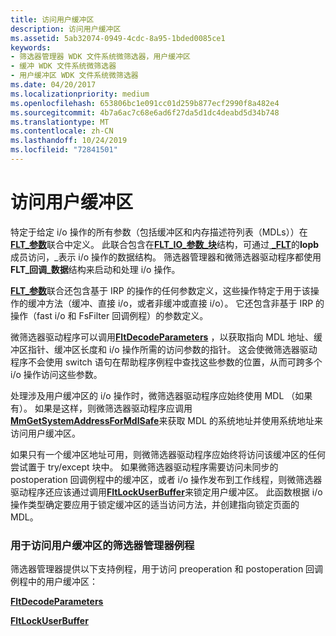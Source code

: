 ```yaml
---
title: 访问用户缓冲区
description: 访问用户缓冲区
ms.assetid: 5ab32074-0949-4cdc-8a95-1bded0085ce1
keywords:
- 筛选器管理器 WDK 文件系统微筛选器，用户缓冲区
- 缓冲 WDK 文件系统微筛选器
- 用户缓冲区 WDK 文件系统微筛选器
ms.date: 04/20/2017
ms.localizationpriority: medium
ms.openlocfilehash: 653806bc1e091cc01d259b877ecf2990f8a482e4
ms.sourcegitcommit: 4b7a6ac7c68e6ad6f27da5d1dc4deabd5d34b748
ms.translationtype: MT
ms.contentlocale: zh-CN
ms.lasthandoff: 10/24/2019
ms.locfileid: "72841501"
---
```

# <a name="accessing-user-buffers"></a>访问用户缓冲区


特定于给定 i/o 操作的所有参数（包括缓冲区和内存描述符列表（MDLs））在[**FLT\_参数**](https://docs.microsoft.com/windows-hardware/drivers/ddi/fltkernel/ns-fltkernel-_flt_parameters)联合中定义。 此联合包含在[**FLT\_IO\_参数\_块**](https://docs.microsoft.com/windows-hardware/drivers/ddi/fltkernel/ns-fltkernel-_flt_io_parameter_block)结构，可通过[ **\_FLT**](https://docs.microsoft.com/windows-hardware/drivers/ddi/fltkernel/ns-fltkernel-_flt_callback_data)的**Iopb**成员访问，\_表示 i/o 操作的数据结构。 筛选器管理器和微筛选器驱动程序都使用**FLT\_回调\_数据**结构来启动和处理 i/o 操作。

[**FLT\_参数**](https://docs.microsoft.com/windows-hardware/drivers/ddi/fltkernel/ns-fltkernel-_flt_parameters)联合还包含基于 IRP 的操作的任何参数定义，这些操作特定于用于该操作的缓冲方法（缓冲、直接 i/o，或者非缓冲或直接 i/o）。 它还包含非基于 IRP 的操作（fast i/o 和 FsFilter 回调例程）的参数定义。

微筛选器驱动程序可以调用[**FltDecodeParameters**](https://docs.microsoft.com/windows-hardware/drivers/ddi/fltkernel/nf-fltkernel-fltdecodeparameters) ，以获取指向 MDL 地址、缓冲区指针、缓冲区长度和 i/o 操作所需的访问参数的指针。 这会使微筛选器驱动程序不会使用 switch 语句在帮助程序例程中查找这些参数的位置，从而可跨多个 i/o 操作访问这些参数。

处理涉及用户缓冲区的 i/o 操作时，微筛选器驱动程序应始终使用 MDL （如果有）。 如果是这样，则微筛选器驱动程序应调用[**MmGetSystemAddressForMdlSafe**](https://docs.microsoft.com/windows-hardware/drivers/kernel/mm-bad-pointer)来获取 MDL 的系统地址并使用系统地址来访问用户缓冲区。

如果只有一个缓冲区地址可用，则微筛选器驱动程序应始终将访问该缓冲区的任何尝试置于 try/except 块中。 如果微筛选器驱动程序需要访问未同步的 postoperation 回调例程中的缓冲区，或者 i/o 操作发布到工作线程，则微筛选器驱动程序还应该通过调用[**FltLockUserBuffer**](https://docs.microsoft.com/windows-hardware/drivers/ddi/fltkernel/nf-fltkernel-fltlockuserbuffer)来锁定用户缓冲区。 此函数根据 i/o 操作类型确定要应用于锁定缓冲区的适当访问方法，并创建指向锁定页面的 MDL。

### <a name="span-idfilter_manager_routines_for_accessing_user_buffersspanspan-idfilter_manager_routines_for_accessing_user_buffersspanspan-idfilter_manager_routines_for_accessing_user_buffersspanfilter-manager-routines-for-accessing-user-buffers"></a><span id="Filter_Manager_Routines_for_Accessing_User_Buffers"></span><span id="filter_manager_routines_for_accessing_user_buffers"></span><span id="FILTER_MANAGER_ROUTINES_FOR_ACCESSING_USER_BUFFERS"></span>用于访问用户缓冲区的筛选器管理器例程

筛选器管理器提供以下支持例程，用于访问 preoperation 和 postoperation 回调例程中的用户缓冲区：

[**FltDecodeParameters**](https://docs.microsoft.com/windows-hardware/drivers/ddi/fltkernel/nf-fltkernel-fltdecodeparameters)

[**FltLockUserBuffer**](https://docs.microsoft.com/windows-hardware/drivers/ddi/fltkernel/nf-fltkernel-fltlockuserbuffer)

 

 




